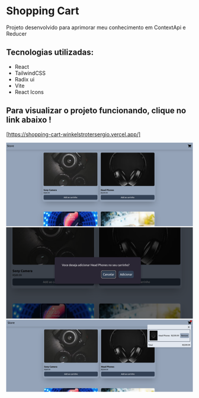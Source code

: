 # Shopping Cart

Projeto desenvolvido para aprimorar meu conhecimento em ContextApi e Reducer

## Tecnologias utilizadas:

- React
- TailwindCSS
- Radix ui
- Vite
- React Icons

## Para visualizar o projeto funcionando, clique no link abaixo !

[https://shopping-cart-winkelstrotersergio.vercel.app/]

<img src="./public/home-shopping.png" />

<img src="./public/confirm-shopping.png" />

<img src="./public/carrinho.png" />
